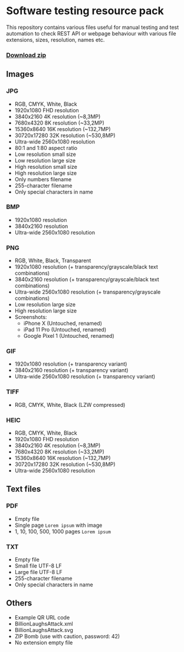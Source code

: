 # Software testing resource pack
This repository contains various files useful for manual testing and test automation to check REST API or webpage behaviour with various file extensions, sizes, resolution, names etc.

### [Download zip](https://github.com/LukaszLapaj/software-testing-resource-pack/archive/refs/heads/master.zip)

## Images
### JPG
- RGB, CMYK, White, Black
- 1920x1080 FHD resolution
- 3840x2160 4K resolution (~8,3MP)
- 7680x4320 8K resolution (~33,2MP)
- 15360x8640 16K resolution (~132,7MP)
- 30720x17280 32K resolution (~530,8MP)
- Ultra-wide 2560x1080 resolution
- 80:1 and 1:80 aspect ratio
- Low resolution small size
- Low resolution large size
- High resolution small size
- High resolution large size
- Only numbers filename
- 255-character filename
- Only special characters in name

### BMP
- 1920x1080 resolution
- 3840x2160 resolution
- Ultra-wide 2560x1080 resolution

### PNG
- RGB, White, Black, Transparent
- 1920x1080 resolution (+ transparency/grayscale/black text combinations)
- 3840x2160 resolution (+ transparency/grayscale/black text combinations)
- Ultra-wide 2560x1080 resolution (+ transparency/grayscale combinations)
- Low resolution large size
- High resolution large size
- Screenshots:
     - iPhone X (Untouched, renamed)
     - iPad 11 Pro (Untouched, renamed)
     - Google Pixel 1 (Untouched, renamed)

### GIF
- 1920x1080 resolution (+ transparency variant)
- 3840x2160 resolution (+ transparency variant)
- Ultra-wide 2560x1080 resolution (+ transparency variant)

### TIFF
- RGB, CMYK, White, Black (LZW compressed)

### HEIC
- RGB, CMYK, White, Black
- 1920x1080 FHD resolution
- 3840x2160 4K resolution (~8,3MP)
- 7680x4320 8K resolution (~33,2MP)
- 15360x8640 16K resolution (~132,7MP)
- 30720x17280 32K resolution (~530,8MP)
- Ultra-wide 2560x1080 resolution

## Text files
### PDF
- Empty file
- Single page `Lorem ipsum` with image
- 1, 10, 100, 500, 1000 pages `Lorem ipsum`

### TXT
- Empty file
- Small file UTF-8 LF
- Large file UTF-8 LF
- 255-character filename
- Only special characters in name

## Others
- Example QR URL code
- BillionLaughsAttack.xml
- BillionLaughsAttack.svg
- ZIP Bomb (use with caution, password: 42)
- No extension empty file
